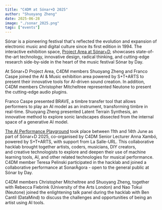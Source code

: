 ```yaml
---
title: "C4DM at Sónar+D 2025"
author: "Shuoyang Zheng"
date: 2025-06-28
image: "./sonar_2025.png"
tags: ["events"]
---
```


Sónar is a pioneering festival that's reflected the evolution and expansion of electronic music and digital culture since its first edition in 1994. The interactive exhibition space, [Project Area at Sónar+D](https://sonar.es/en/activity/project-area), showcases state-of-the-art technology, innovative design, radical thinking, and cutting-edge research side-by-side in the heart of the music festival Sónar by Day.

At Sónar+D Project Area, C4DM members Shuoyang Zheng and Franco Caspe joined the AI & Music exhibition area powered by S+T+ARTS to present their innovative tools for AI-driven sound creation. In addition, C4DM members Christopher Mitcheltree represented Neutone to present the cutting-edge audio plugins.

Franco Caspe presented BRAVE, a timbre transfer tool that allows performers to play an AI model as an instrument, transforming timbre in real-time. Shuoyang Zheng presented Latent Terrain Synthesis, an innovative method to explore sonic landscapes dissected from the internal space of a generative AI model. 

[The AI Performance Playground](https://sonar.es/en/activity/ai-performance-playground-live) took place between 11th and 14th June as part of Sónar+D 2025, co-organised by C4DM Senior Lecturer Anna Xambó, powered by S+T+ARTS, with support from La Salle-URL. This collaborative hacklab brought together artists, coders, musicians, DIY creators, and creative technologists to explore and deepen their use of machine learning tools, AI, and other related technologies for musical performance. C4DM member Teresa Pelinski participated in the hacklab and joined a collaborative performance at SonarÀgora - open to the general public at Sónar by Day.

C4DM members Christopher Mitcheltree and Shuoyang Zheng, together with Rebecca Fiebrink (University of the Arts London) and Nao Tokui (Neutone) joined the enlightening talk panel during the hacklab with Ben Cantil (DataMind) to discuss the challenges and opportunities of being an artist using AI tools.